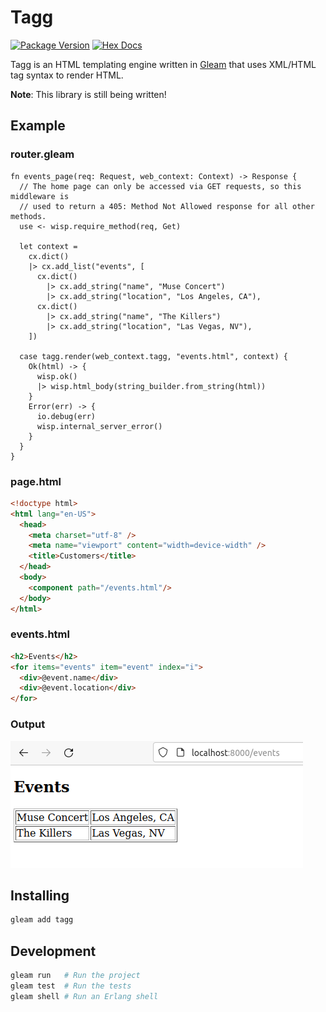 # Tagg

[![Package Version](https://img.shields.io/hexpm/v/tagg)](https://hex.pm/packages/tagg)
[![Hex Docs](https://img.shields.io/badge/hex-docs-ffaff3)](https://hexdocs.pm/tagg/)

Tagg is an HTML templating engine written in [Gleam](https://gleam.run/) that
uses XML/HTML tag syntax to render HTML.

**Note**: This library is still being written!

## Example

### router.gleam

```gleam
fn events_page(req: Request, web_context: Context) -> Response {
  // The home page can only be accessed via GET requests, so this middleware is
  // used to return a 405: Method Not Allowed response for all other methods.
  use <- wisp.require_method(req, Get)

  let context =
    cx.dict()
    |> cx.add_list("events", [
      cx.dict()
        |> cx.add_string("name", "Muse Concert")
        |> cx.add_string("location", "Los Angeles, CA"),
      cx.dict()
        |> cx.add_string("name", "The Killers")
        |> cx.add_string("location", "Las Vegas, NV"),
    ])

  case tagg.render(web_context.tagg, "events.html", context) {
    Ok(html) -> {
      wisp.ok()
      |> wisp.html_body(string_builder.from_string(html))
    }
    Error(err) -> {
      io.debug(err)
      wisp.internal_server_error()
    }
  }
}
```

### page.html

```html
<!doctype html>
<html lang="en-US">
  <head>
    <meta charset="utf-8" />
    <meta name="viewport" content="width=device-width" />
    <title>Customers</title>
  </head>
  <body>
    <component path="/events.html"/>
  </body>
</html>
```

### events.html

```html
<h2>Events</h2>
<for items="events" item="event" index="i">
  <div>@event.name</div>
  <div>@event.location</div>
</for>
```

### Output

![screenshot of HTML output](./docs/images/tagg-example-html-output.png)


## Installing

```sh
gleam add tagg
```

## Development

```sh
gleam run   # Run the project
gleam test  # Run the tests
gleam shell # Run an Erlang shell
```

